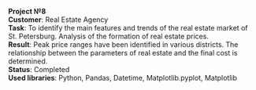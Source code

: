 <b>Project №8</b>
<br><b>Customer</b>: Real Estate Agency
<br><b>Task</b>: To identify the main features and trends of the real estate market of St. Petersburg. Analysis of the formation of real estate prices.
<br><b>Result</b>: Peak price ranges have been identified in various districts. The relationship between the parameters of real estate and the final cost is determined.
<br><b>Status</b>: Completed
<br><b>Used libraries</b>: Python, Pandas, Datetime, Matplotlib.pyplot, Matplotlib
